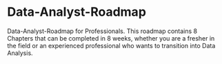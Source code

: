 # Data-Analyst-Roadmap
Data-Analyst-Roadmap for Professionals. This roadmap contains 8 Chapters that can be completed in 8 weeks, whether you are a fresher in the field or an experienced professional who wants to transition into Data Analysis.
